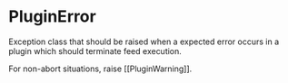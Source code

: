 # PluginError

Exception class that should be raised when a expected error occurs in a plugin which should terminate feed execution.

For non-abort situations, raise [[PluginWarning]].

